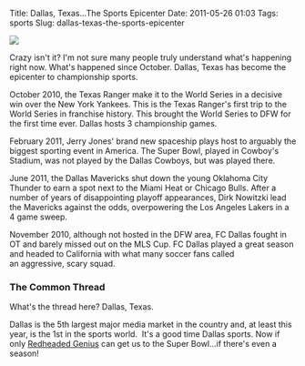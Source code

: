 Title: Dallas, Texas...The Sports Epicenter
Date: 2011-05-26 01:03
Tags: sports
Slug: dallas-texas-the-sports-epicenter

[![](http://blog.traeblain.com/wp-content/uploads/larry.jpg)](http://blog.traeblain.com/20110526/dallas-texas-the-sports-epicenter/larry/) 

Crazy isn't it? I'm not sure many people truly understand what's happening right now. What's happened since October. Dallas, Texas has become the epicenter to championship sports. 

October 2010, the Texas Ranger make it to the World Series in a decisive win over the New York Yankees. This is the Texas Ranger's first trip to the World Series in franchise history. This brought the World Series to DFW for the first time ever. Dallas hosts 3 championship games. 

February 2011, Jerry Jones' brand new spaceship plays host to arguably the biggest sporting event in America. The Super Bowl, played in Cowboy's Stadium, was not played by the Dallas Cowboys, but was played there. 

June 2011, the Dallas Mavericks shut down the young Oklahoma City Thunder to earn a spot next to the Miami Heat or Chicago Bulls. After a number of years of disappointing playoff appearances, Dirk Nowitzki lead the Mavericks against the odds, overpowering the Los Angeles Lakers in a 4 game sweep. 

November 2010, although not hosted in the DFW area, FC Dallas fought in OT and barely missed out on the MLS Cup. FC Dallas played a great season and headed to California with what many soccer fans called an aggressive, scary squad. 

### The Common Thread 

What's the thread here? Dallas, Texas. 

Dallas is the 5th largest major media market in the country and, at least this year, is the 1st in the sports world.  It's a good time Dallas sports. Now if only [Redheaded Genius](http://www.bloggingtheboys.com/2011/1/11/1928583/3-things-left-to-wonder-after-jason-garrett-hired-as-head-coach-of) can get us to the Super Bowl...if there's even a season! 



